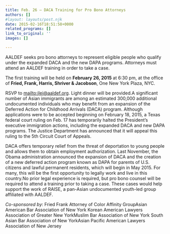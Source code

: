 ```yaml
---
title: Feb. 26 – DACA Training for Pro Bono Attorneys
authors: []
#layout: layouts/post.njk
date: 2015-02-16T18:51:58+0000
related_programs: []
link_to_original: ''
images: []

---
```

AALDEF seeks pro bono attorneys to represent eligible people who qualify under
the expanded DACA and the new DAPA programs. Attorneys must attend an AALDEF
training in order to take a case.

The first training will be held on **February 26, 2015** at 6:30 pm, at the
office of **Fried, Frank, Harris, Shriver & Jacobson**, One New York Plaza, NYC.

RSVP to <mailto:jlei@aaldef.org>. Light dinner will be provided.A significant
number of Asian immigrants are among an estimated 300,000 additional
undocumented individuals who may benefit from an expansion of the Deferred
Action for Childhood Arrivals (DACA) program. Although applications were to be
accepted beginning on February 18, 2015, a Texas federal court ruling on Feb. 17
has temporarily halted the President’s executive immigration actions, including
the expanded DACA and new DAPA programs. The Justice Department has announced
that it will appeal this ruling to the 5th Circuit Court of Appeals.

DACA offers temporary relief from the threat of deportation to young people and
allows them to obtain employment authorization. Last November, the Obama
administration announced the expansion of DACA and the creation of a new
deferred action program known as DAPA for parents of U.S. citizens and lawful
permanent residents, which will begin in May 2015. For many, this will be the
first opportunity to legally work and live in this country.No prior legal
experience is required, but pro bono counsel will be required to attend a
training prior to taking a case. These cases would help support the work of
RAISE,  a pan-Asian undocumented youth-led group affiliated with AALDEF.

_Co-sponsored by_: Fried Frank Attorney of Color Affinity GroupAsian American Bar
Association of New York  Korean American Lawyers Association of Greater New
YorkMuslim Bar Association of New York  South Asian Bar Association of New
YorkAsian Pacific American Lawyers Association of New Jersey